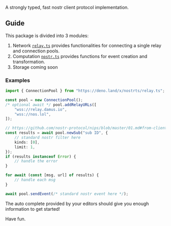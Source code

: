 A strongly typed, fast nostr client protocol implementation.

## Guide

This package is divided into 3 modules:

1. Network [`relay.ts`](./relay.ts) provides functionalities for connecting a single relay and connection
   pools.
2. Computation [`nostr.ts`](./nostr.ts) provides functions for event creation and transformation.
3. Storage coming soon

### Examples

```ts
import { ConnectionPool } from "https://deno.land/x/nostrts/relay.ts";

const pool = new ConnectionPool();
/* optional await */ pool.addRelayURLs([
    "wss://relay.damus.io",
    "wss://nos.lol",
]);

// https://github.com/nostr-protocol/nips/blob/master/01.md#from-client-to-relay-sending-events-and-creating-subscriptions
const results = await pool.newSub("sub ID", {
    // standard nostr filter here
    kinds: [0],
    limit: 1,
});
if (results instanceof Error) {
    // handle the error
}

for await (const [msg, url] of results) {
    // handle each msg
}

await pool.sendEvent(/* standard nostr event here */);
```

The auto complete provided by your editors should give you enough information to get started!

Have fun.
